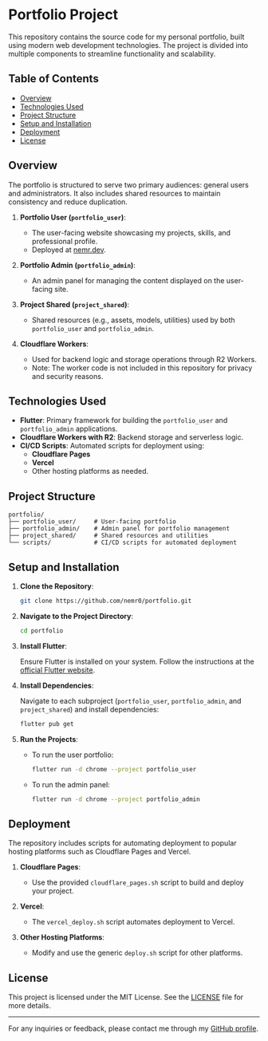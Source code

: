 # Portfolio Project

This repository contains the source code for my personal portfolio, built using modern web development technologies. The project is divided into multiple components to streamline functionality and scalability.

## Table of Contents

- [Overview](#overview)
- [Technologies Used](#technologies-used)
- [Project Structure](#project-structure)
- [Setup and Installation](#setup-and-installation)
- [Deployment](#deployment)
- [License](#license)

## Overview

The portfolio is structured to serve two primary audiences: general users and administrators. It also includes shared resources to maintain consistency and reduce duplication.

1. **Portfolio User (`portfolio_user`)**:
    - The user-facing website showcasing my projects, skills, and professional profile.
    - Deployed at [nemr.dev](https://nemr.dev).

2. **Portfolio Admin (`portfolio_admin`)**:
    - An admin panel for managing the content displayed on the user-facing site.

3. **Project Shared (`project_shared`)**:
    - Shared resources (e.g., assets, models, utilities) used by both `portfolio_user` and `portfolio_admin`.

4. **Cloudflare Workers**:
    - Used for backend logic and storage operations through R2 Workers.
    - Note: The worker code is not included in this repository for privacy and security reasons.

## Technologies Used

- **Flutter**: Primary framework for building the `portfolio_user` and `portfolio_admin` applications.
- **Cloudflare Workers with R2**: Backend storage and serverless logic.
- **CI/CD Scripts**: Automated scripts for deployment using:
    - **Cloudflare Pages**
    - **Vercel**
    - Other hosting platforms as needed.

## Project Structure

```plaintext
portfolio/
├── portfolio_user/     # User-facing portfolio
├── portfolio_admin/    # Admin panel for portfolio management
├── project_shared/     # Shared resources and utilities
└── scripts/            # CI/CD scripts for automated deployment
```

## Setup and Installation

1. **Clone the Repository**:

   ```bash
   git clone https://github.com/nemr0/portfolio.git
   ```

2. **Navigate to the Project Directory**:

   ```bash
   cd portfolio
   ```

3. **Install Flutter**:

   Ensure Flutter is installed on your system. Follow the instructions at the [official Flutter website](https://flutter.dev/docs/get-started/install).

4. **Install Dependencies**:

   Navigate to each subproject (`portfolio_user`, `portfolio_admin`, and `project_shared`) and install dependencies:

   ```bash
   flutter pub get
   ```

5. **Run the Projects**:

    - To run the user portfolio:

      ```bash
      flutter run -d chrome --project portfolio_user
      ```

    - To run the admin panel:

      ```bash
      flutter run -d chrome --project portfolio_admin
      ```

## Deployment

The repository includes scripts for automating deployment to popular hosting platforms such as Cloudflare Pages and Vercel.

1. **Cloudflare Pages**:
    - Use the provided `cloudflare_pages.sh` script to build and deploy your project.

2. **Vercel**:
    - The `vercel_deploy.sh` script automates deployment to Vercel.

3. **Other Hosting Platforms**:
    - Modify and use the generic `deploy.sh` script for other platforms.

## License

This project is licensed under the MIT License. See the [LICENSE](LICENSE) file for more details.

---

For any inquiries or feedback, please contact me through my [GitHub profile](https://github.com/nemr0).
